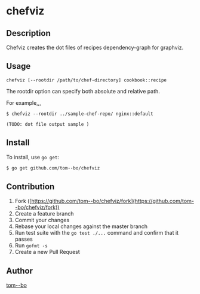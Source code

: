 # chefviz

## Description

Chefviz creates the dot files of recipes dependency-graph for graphviz.


## Usage

```
chefviz [--rootdir /path/to/chef-directory] cookbook::recipe
```

The rootdir option can specify both absolute and relative path.

For example,,,

```
$ chefviz --rootdir ../sample-chef-repo/ nginx::default

(TODO: dot file output sample )

```


## Install

To install, use `go get`:

```bash
$ go get github.com/tom--bo/chefviz
```

## Contribution

1. Fork ([https://github.com/tom--bo/chefviz/fork](https://github.com/tom--bo/chefviz/fork))
1. Create a feature branch
1. Commit your changes
1. Rebase your local changes against the master branch
1. Run test suite with the `go test ./...` command and confirm that it passes
1. Run `gofmt -s`
1. Create a new Pull Request

## Author

[tom--bo](https://github.com/tom--bo)
